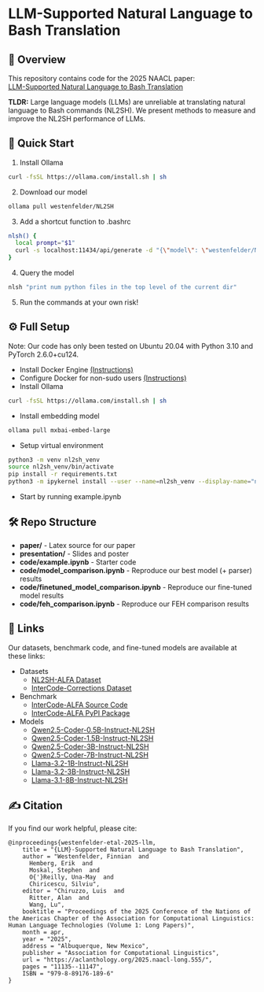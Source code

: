 # LLM-Supported Natural Language to Bash Translation

## 👋 Overview
This repository contains code for the 2025 NAACL paper:  
[LLM-Supported Natural Language to Bash Translation](https://aclanthology.org/2025.naacl-long.555/)  

**TLDR:** Large language models (LLMs) are unreliable at translating natural language to Bash commands (NL2SH). We present methods to measure and improve the NL2SH performance of LLMs.

## 🚀 Quick Start
1. Install Ollama
```bash
curl -fsSL https://ollama.com/install.sh | sh
```
2. Download our model
```bash
ollama pull westenfelder/NL2SH
```
3. Add a shortcut function to .bashrc
```bash
nlsh() {
  local prompt="$1"
  curl -s localhost:11434/api/generate -d "{\"model\": \"westenfelder/NL2SH\", \"prompt\": \"$prompt\", \"stream\": false}" | jq -r '.response'
}
```
4. Query the model
```bash
nlsh "print num python files in the top level of the current dir"
```
5. Run the commands at your own risk!

## ⚙️ Full Setup
Note: Our code has only been tested on Ubuntu 20.04 with Python 3.10 and PyTorch 2.6.0+cu124.

- Install Docker Engine [(Instructions)](https://docs.docker.com/engine/install/)  
- Configure Docker for non-sudo users [(Instructions)](https://docs.docker.com/engine/install/linux-postinstall/) 
- Install Ollama
```bash
curl -fsSL https://ollama.com/install.sh | sh
```
- Install embedding model
```bash
ollama pull mxbai-embed-large
```
- Setup virtual environment
```bash
python3 -m venv nl2sh_venv
source nl2sh_venv/bin/activate
pip install -r requirements.txt
python3 -m ipykernel install --user --name=nl2sh_venv --display-name="nl2sh_venv"
```
- Start by running example.ipynb

## 🛠️ Repo Structure
- **paper/** - Latex source for our paper
- **presentation/** - Slides and poster
- **code/example.ipynb** - Starter code
- **code/model_comparison.ipynb** - Reproduce our best model (+ parser) results
- **code/finetuned_model_comparison.ipynb** - Reproduce our fine-tuned model results
- **code/feh_comparison.ipynb** - Reproduce our FEH comparison results

## 🔗 Links
Our datasets, benchmark code, and fine-tuned models are available at these links:
- Datasets
  - [NL2SH-ALFA Dataset](https://huggingface.co/datasets/westenfelder/NL2SH-ALFA)
  - [InterCode-Corrections Dataset](https://huggingface.co/datasets/westenfelder/InterCode-Corrections)
- Benchmark
  - [InterCode-ALFA Source Code](https://github.com/westenfelder/InterCode-ALFA)
  - [InterCode-ALFA PyPI Package](https://pypi.org/project/icalfa/)
- Models
  - [Qwen2.5-Coder-0.5B-Instruct-NL2SH](https://huggingface.co/westenfelder/Qwen2.5-Coder-0.5B-Instruct-NL2SH)
  - [Qwen2.5-Coder-1.5B-Instruct-NL2SH](https://huggingface.co/westenfelder/Qwen2.5-Coder-1.5B-Instruct-NL2SH)
  - [Qwen2.5-Coder-3B-Instruct-NL2SH](https://huggingface.co/westenfelder/Qwen2.5-Coder-3B-Instruct-NL2SH)
  - [Qwen2.5-Coder-7B-Instruct-NL2SH](https://huggingface.co/westenfelder/Qwen2.5-Coder-7B-Instruct-NL2SH)
  - [Llama-3.2-1B-Instruct-NL2SH](https://huggingface.co/westenfelder/Llama-3.2-1B-Instruct-NL2SH)
  - [Llama-3.2-3B-Instruct-NL2SH](https://huggingface.co/westenfelder/Llama-3.2-3B-Instruct-NL2SH)
  - [Llama-3.1-8B-Instruct-NL2SH](https://huggingface.co/westenfelder/Llama-3.1-8B-Instruct-NL2SH)

## ✍️ Citation
If you find our work helpful, please cite:
```
@inproceedings{westenfelder-etal-2025-llm,
    title = "{LLM}-Supported Natural Language to Bash Translation",
    author = "Westenfelder, Finnian  and
      Hemberg, Erik  and
      Moskal, Stephen  and
      O{'}Reilly, Una-May  and
      Chiricescu, Silviu",
    editor = "Chiruzzo, Luis  and
      Ritter, Alan  and
      Wang, Lu",
    booktitle = "Proceedings of the 2025 Conference of the Nations of the Americas Chapter of the Association for Computational Linguistics: Human Language Technologies (Volume 1: Long Papers)",
    month = apr,
    year = "2025",
    address = "Albuquerque, New Mexico",
    publisher = "Association for Computational Linguistics",
    url = "https://aclanthology.org/2025.naacl-long.555/",
    pages = "11135--11147",
    ISBN = "979-8-89176-189-6"
}
```

